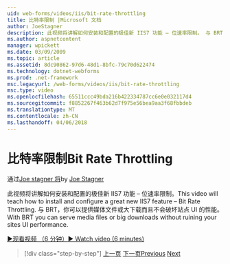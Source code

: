 ```yaml
---
uid: web-forms/videos/iis/bit-rate-throttling
title: 比特率限制 |Microsoft 文档
author: JoeStagner
description: 此视频将讲解如何安装和配置的极佳新 IIS7 功能 – 位速率限制。 与 BRT 中，你可以提供媒体文件或大下载 withou...
ms.author: aspnetcontent
manager: wpickett
ms.date: 03/09/2009
ms.topic: article
ms.assetid: 8dc90862-97d6-48d1-8bfc-79c70d622474
ms.technology: dotnet-webforms
ms.prod: .net-framework
msc.legacyurl: /web-forms/videos/iis/bit-rate-throttling
msc.type: video
ms.openlocfilehash: 65511ccc49bda216b422334787cc6e0e032117d4
ms.sourcegitcommit: f8852267f463b62d7f975e56bea9aa3f68fbbdeb
ms.translationtype: MT
ms.contentlocale: zh-CN
ms.lasthandoff: 04/06/2018
---
```

<a name="bit-rate-throttling"></a><span data-ttu-id="0e659-104">比特率限制</span><span class="sxs-lookup"><span data-stu-id="0e659-104">Bit Rate Throttling</span></span>
====================
<span data-ttu-id="0e659-105">通过[Joe stagner 将](https://github.com/JoeStagner)</span><span class="sxs-lookup"><span data-stu-id="0e659-105">by [Joe Stagner](https://github.com/JoeStagner)</span></span>

<span data-ttu-id="0e659-106">此视频将讲解如何安装和配置的极佳新 IIS7 功能 – 位速率限制。</span><span class="sxs-lookup"><span data-stu-id="0e659-106">This video will teach how to install and configure a great new IIS7 feature – Bit Rate Throttling.</span></span> <span data-ttu-id="0e659-107">与 BRT，你可以提供媒体文件或大下载而且不会破坏站点 UI 的性能。</span><span class="sxs-lookup"><span data-stu-id="0e659-107">With BRT you can serve media files or big downloads without ruining your sites UI performance.</span></span>

[<span data-ttu-id="0e659-108">&#9654;观看视频 （6 分钟）</span><span class="sxs-lookup"><span data-stu-id="0e659-108">&#9654; Watch video (6 minutes)</span></span>](https://channel9.msdn.com/Blogs/ASP-NET-Site-Videos/bit-rate-throttling)

> [!div class="step-by-step"]
> <span data-ttu-id="0e659-109">[上一页](installing-ftp7.md)
> [下一页](iis7-playlists.md)</span><span class="sxs-lookup"><span data-stu-id="0e659-109">[Previous](installing-ftp7.md)
[Next](iis7-playlists.md)</span></span>
